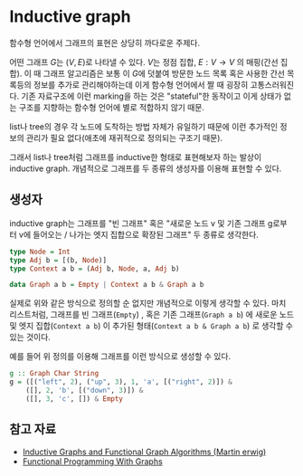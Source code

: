 # Inductive graph

함수형 언어에서 그래프의 표현은 상당히 까다로운 주제다.

어떤 그래프 $G$는 $(V, E)$로 나타낼 수 있다. $V$는 정점 집합, $E: V \rightarrow V$ 의 매핑(간선 집합). 이 때 그래프 알고리즘은 보통 이 $G$에 덧붙여 방문한 노드 목록 혹은 사용한 간선 목록등의 정보를 추가로 관리해야하는데 이게 함수형 언어에서 짤 때 굉장히 고통스러워진다. 기존 자료구조에 이런 marking을 하는 것은 "stateful"한 동작이고 이게 상태가 없는 구조를 지향하는 함수형 언어에 별로 적합하지 않기 때문.

list나 tree의 경우 각 노드에 도착하는 방법 자체가 유일하기 때문에 이런 추가적인 정보의 관리가 필요 없다(애초에 재귀적으로 정의되는 구조기 때문).

그래서 list나 tree처럼 그래프를 inductive한 형태로 표현해보자 하는 발상이 inductive graph. 개념적으로 그래프를 두 종류의 생성자를 이용해 표현할 수 있다.

## 생성자

inductive graph는 그래프를 "빈 그래프" 혹은 "새로운 노드 v 및 기존 그래프 g로부터 v에 들어오는 / 나가는 엣지 집합으로 확장된 그래프" 두 종류로 생각한다.

```haskell
type Node = Int
type Adj b = [(b, Node)]
type Context a b = (Adj b, Node, a, Adj b)

data Graph a b = Empty | Context a b & Graph a b
```

실제로 위와 같은 방식으로 정의할 순 없지만 개념적으로 이렇게 생각할 수 있다. 마치 리스트처럼, 그래프를 빈 그래프(`Empty`) , 혹은 기존 그래프(`Graph a b`) 에 새로운 노드 및 엣지 집합(`Context a b`) 이 추가된 형태(`Context a b & Graph a b`) 로 생각할 수 있는 것이다.

예를 들어 위 정의를 이용해 그래프를 이런 방식으로 생성할 수 있다.

```haskell
g :: Graph Char String
g = ([("left", 2), ("up", 3), 1, 'a', [("right", 2)]) &
    ([], 2, 'b', [("down", 3)]) &
    ([], 3, 'c', []) & Empty
```





## 참고 자료

- [﻿Inductive Graphs and Functional Graph Algorithms (Martin erwig)](https://web.engr.oregonstate.edu/~erwig/papers/InductiveGraphs_JFP01.pdf)
- [Functional Programming With Graphs﻿](https://futtetennismo.me/posts/algorithms-and-data-structures/2017-12-08-functional-graphs.html)



